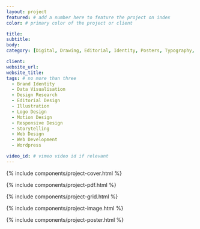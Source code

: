 ```yaml
---
layout: project
featured: # add a number here to feature the project on index
color: # primary color of the project or client

title: 
subtitle: 
body: 
category: [Digital, Drawing, Editorial, Identity, Posters, Typography, Video]

client: 
website_url: 
website_title: 
tags: # no more than three
  - Brand Identity
  - Data Visualisation
  - Design Research
  - Editorial Design
  - Illustration
  - Logo Design
  - Motion Design
  - Responsive Design
  - Storytelling
  - Web Design
  - Web Development
  - Wordpress

video_id: # vimeo video id if relevant
---
```


{% include components/project-cover.html %}

{% include components/project-pdf.html %}

{% include components/project-grid.html %}

{% include components/project-image.html %}

{% include components/project-poster.html %}

